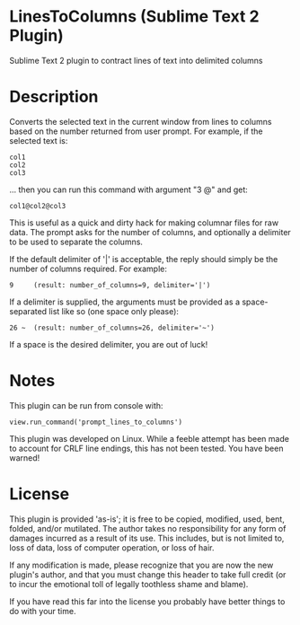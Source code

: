 LinesToColumns (Sublime Text 2 Plugin)
======================================

Sublime Text 2 plugin to contract lines of text into delimited columns

# Description

Converts the selected text in the current window from lines to columns
based on the number returned from user prompt. For example, if the 
selected text is:

    col1
    col2
    col3

... then you can run this command with argument "3 @" and get:

    col1@col2@col3

This is useful as a quick and dirty hack for making columnar files for
raw data. The prompt asks for the number of columns, and optionally a delimiter 
to be used to separate the columns. 

If the default delimiter of '|' is acceptable, the reply should simply be
the number of columns required. For example:

    9     (result: number_of_columns=9, delimiter='|')

If a delimiter is supplied, the arguments must be provided as a 
space-separated list like so (one space only please):

    26 ~  (result: number_of_columns=26, delimiter='~')

If a space is the desired delimiter, you are out of luck!

# Notes

This plugin can be run from console with:

    view.run_command('prompt_lines_to_columns')

This plugin was developed on Linux. While a feeble attempt has been made to 
account for CRLF line endings, this has not been tested. You have been warned!


# License

This plugin is provided 'as-is'; it is free to be copied, 
modified, used, bent, folded, and/or mutilated. The author 
takes no responsibility for any form of damages incurred 
as a result of its use. This includes, but is not limited to,
loss of data, loss of computer operation, or loss of hair. 

If any modification is made, please recognize that you are now 
the new plugin's author, and that you must change this header 
to take full credit (or to incur the emotional toll of legally 
toothless shame and blame).

If you have read this far into the license you probably have
better things to do with your time.

